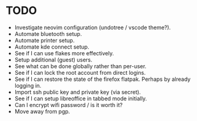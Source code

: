 # TODO
 - Investigate neovim configuration (undotree / vscode theme?).
 - Automate bluetooth setup.
 - Automate printer setup.
 - Automate kde connect setup.
 - See if I can use flakes more effectively.
 - Setup additional (guest) users.
 - See what can be done globally rather than per-user.
 - See if I can lock the root account from direct logins.
 - See if I can restore the state of the firefox flatpak. Perhaps by already logging in.
 - Import ssh public key and private key (via secret).
 - See if I can setup libreoffice in tabbed mode initially.
 - Can I encrypt wifi password / is it worth it?
 - Move away from pgp.
